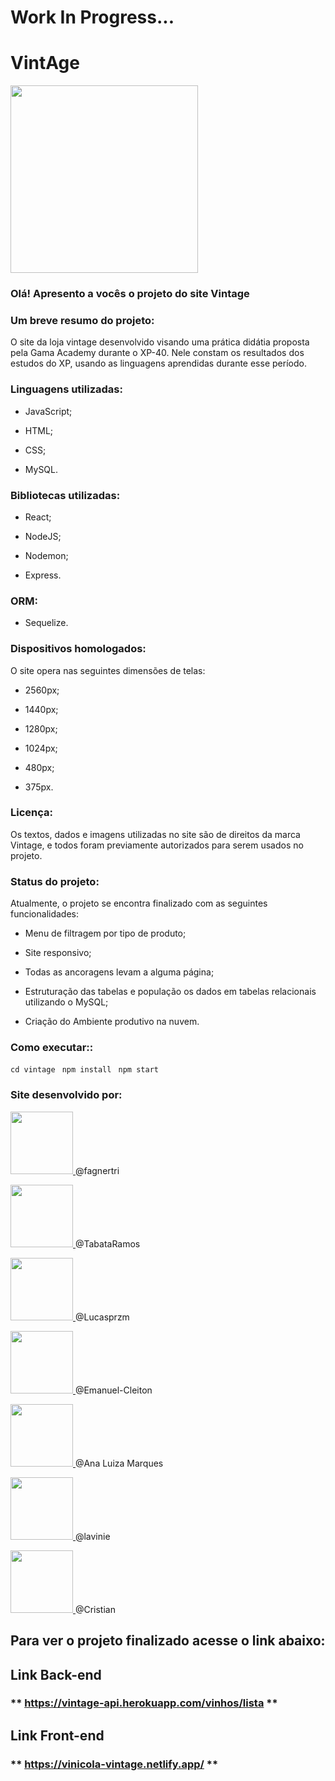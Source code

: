 # Work In Progress...
# VintAge

<img  src="https://i.imgur.com/RS8qE0o.png"  width="300px;"/>

### Olá! Apresento a vocês o projeto do site Vintage

### **Um breve resumo do projeto:**

O site da loja vintage desenvolvido visando uma prática didátia proposta pela Gama Academy durante o XP-40. Nele constam os resultados dos estudos do XP, usando as linguagens aprendidas durante esse período.

### **Linguagens utilizadas:**

- JavaScript;

- HTML;

- CSS;

- MySQL.

### **Bibliotecas utilizadas:**

- React;

- NodeJS;

- Nodemon;

- Express.

### **ORM:**

- Sequelize.

### **Dispositivos homologados:**

O site opera nas seguintes dimensões de telas:

- 2560px;

- 1440px;

- 1280px;

- 1024px;

- 480px;

- 375px.

### **Licença**:

Os textos, dados e imagens utilizadas no site são de direitos da marca Vintage, e todos foram previamente autorizados para serem usados no projeto.

### **Status do projeto**:

Atualmente, o projeto se encontra finalizado com as seguintes funcionalidades:

- Menu de filtragem por tipo de produto;

- Site responsivo;

- Todas as ancoragens levam a alguma página;

- Estruturação das tabelas e população os dados em tabelas relacionais utilizando o MySQL;

- Criação do Ambiente produtivo na nuvem.

### **Como executar:**:

`cd vintage `
`npm install `
`npm start `

### **Site desenvolvido por:**

<p  float="left">

<a  href="https://github.com/fagnertri"><img  src="https://i.imgur.com/sjb8QGC.jpg"  width="100px;"/> </a> @fagnertri

<a  href="https://github.com/TabataRamos"><img  src="https://i.imgur.com/yN5EsaR.jpg"  width="100px;"/> </a> @TabataRamos

<a  href="https://github.com/lucasprzm"><img  src="https://i.imgur.com/D6n6jkq.jpg"  width="100px;"/> </a> @Lucasprzm

<a  href="https://github.com/Emanuel-Cleiton"><img  src="https://i.imgur.com/kTzMae5.jpg"  width="100px;"/> </a> @Emanuel-Cleiton

<a  href="https://github.com/AnaLuizaMarques"><img  src="https://i.imgur.com/CGMpMyX.jpg"  width="100px;"/> </a> @Ana Luiza Marques

<a  href="https://www.behance.net/laviniaunder"><img  src="https://i.imgur.com/ul9nFyg.jpg"  width="100px;"/> </a> @lavinie

<a  href="https://www.behance.net/christianfrana1"><img  src="https://i.imgur.com/RsXExzN.jpg"  width="100px;"/> </a> @Cristian

</p>

## **Para ver o projeto finalizado acesse o link abaixo:**

## Link Back-end

### ** https://vintage-api.herokuapp.com/vinhos/lista **

## Link Front-end

### ** https://vinicola-vintage.netlify.app/ **
